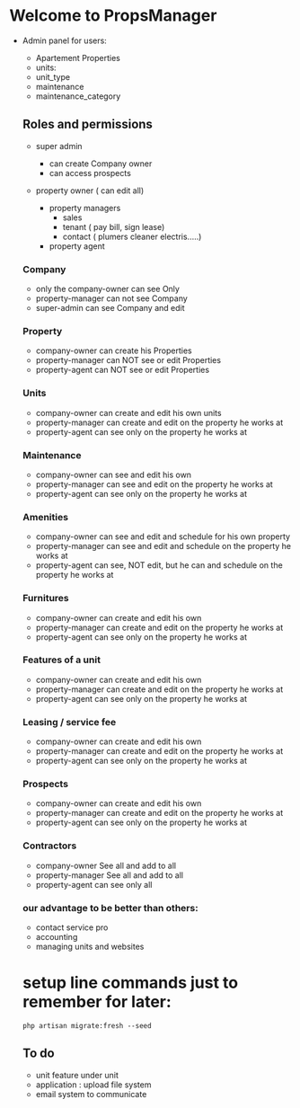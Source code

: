 # Welcome to PropsManager

-   Admin panel for users:

    -   Apartement Properties
    -   units:
    -   unit_type
    -   maintenance
    -   maintenance_category

    ## Roles and permissions

    -   super admin
        - can create Company owner
        - can access prospects
   
    -   property owner ( can edit all)
        -   property managers
            -   sales
            -   tenant ( pay bill, sign lease)
            -   contact ( plumers cleaner electris.....)
        -   property agent
    ###  Company
       -  only the company-owner can see Only
       -  property-manager can not see Company
       -  super-admin can see Company and edit
    ### Property
      - company-owner can create his Properties
      - property-manager can NOT see or edit Properties
      - property-agent can NOT see or edit Properties
    ### Units
      - company-owner can create and edit his own units
      - property-manager can create and edit on the property he works at
      - property-agent can see only on the property he works at
    ### Maintenance 
      - company-owner can see and edit his own
      - property-manager can see and edit on the property he works at
      - property-agent can see only on the property he works at
    ### Amenities
      - company-owner can see and edit and schedule for his own property
      - property-manager can see and edit and schedule on the property he works at
      - property-agent can see, NOT edit, but he can and schedule on the property he works at
    ### Furnitures
      - company-owner can create and edit his own
      - property-manager can create and edit on the property he works at
      - property-agent can see only on the property he works at
    ### Features  of a unit
      - company-owner can create and edit his own
      - property-manager can create and edit on the property he works at
      - property-agent can see only on the property he works at
    ### Leasing / service fee
      - company-owner can create and edit his own
      - property-manager can create and edit on the property he works at
      - property-agent can see only on the property he works at
    ### Prospects
      - company-owner can create and edit his own
      - property-manager can create and edit on the property he works at
      - property-agent can see only on the property he works at
    
    ### Contractors
      - company-owner See all and add to all
      - property-manager See all and add to all
      - property-agent can see only all
    ### our advantage to be better than others:

    -   contact service pro
    -   accounting
    -   managing units and websites

    # setup line commands just to remember for later:

    `php artisan migrate:fresh --seed `


    ## To do
    - unit feature under unit
    - application : upload file system
    - email system to communicate 

